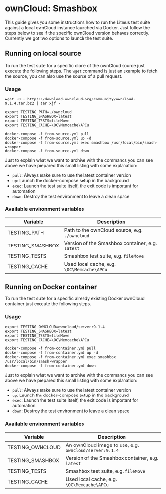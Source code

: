 # ownCloud: Smashbox

This guide gives you some instructions how to run the Litmus test suite against a local ownCloud instance launched via Docker. Just follow the steps below to see if the specific ownCloud version behaves correctly. Currently we got two options to launch the test suite.


## Running on local source

To run the test suite for a specific clone of the ownCloud source just execute the following steps. The `wget` command is just an example to fetch the source, you can also use the source of a pull request.


### Usage

```
wget -O - https://download.owncloud.org/community/owncloud-9.1.4.tar.bz2 | tar xjf -

export TESTING_PATH=./owncloud
export TESTING_SMASHBOX=latest
export TESTING_TESTS=fileMove
export TESTING_CACHE=\OC\Memcache\APCu

docker-compose -f from-source.yml pull
docker-compose -f from-source.yml up -d
docker-compose -f from-source.yml exec smashbox /usr/local/bin/smash-wrapper
docker-compose -f from-source.yml down
```

Just to explain what we want to archive with the commands you can see above we have prepared this small listing with some explanation:

* `pull`: Always make sure to use the latest container version
* `up`: Launch the docker-compose setup in the background
* `exec`: Launch the test suite itself, the exit code is important for automation
* `down`: Destroy the test environment to leave a clean space


### Available environment variables

| Variable | Description |
| --- | --- |
| TESTING_PATH | Path to the ownCloud source, e.g. `./owncloud` |
| TESTING_SMASHBOX | Version of the Smashbox container, e.g. `latest` |
| TESTING_TESTS | Smashbox test suite, e.g. `fileMove` |
| TESTING_CACHE | Used local cache, e.g. `\OC\Memcache\APCu` |


## Running on Docker container

To run the test suite for a specific already existing Docker ownCloud container just execute the following steps.


### Usage

```
export TESTING_OWNCLOUD=owncloud/server:9.1.4
export TESTING_SMASHBOX=latest
export TESTING_TESTS=fileMove
export TESTING_CACHE=\OC\Memcache\APCu

docker-compose -f from-container.yml pull
docker-compose -f from-container.yml up -d
docker-compose -f from-container.yml exec smashbox /usr/local/bin/smash-wrapper
docker-compose -f from-container.yml down
```

Just to explain what we want to archive with the commands you can see above we have prepared this small listing with some explanation:

* `pull`: Always make sure to use the latest container version
* `up`: Launch the docker-compose setup in the background
* `exec`: Launch the test suite itself, the exit code is important for automation
* `down`: Destroy the test environment to leave a clean space


### Available environment variables

| Variable | Description |
| --- | --- |
| TESTING_OWNCLOUD | An ownCloud image to use, e.g. `owncloud/server:9.1.4` |
| TESTING_SMASHBOX | Version of the Smashbox container, e.g. `latest` |
| TESTING_TESTS | Smashbox test suite, e.g. `fileMove` |
| TESTING_CACHE | Used local cache, e.g. `\OC\Memcache\APCu` |
